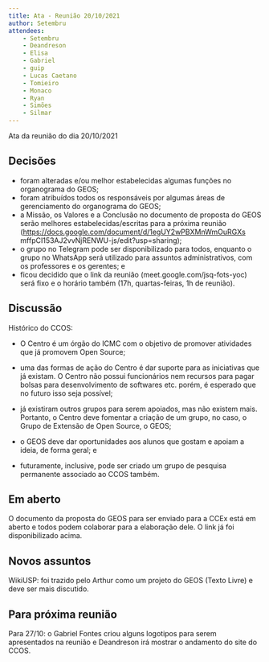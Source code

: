 ```yaml
---
title: Ata - Reunião 20/10/2021
author: Setembru
attendees:
    - Setembru
    - Deandreson
    - Elisa
    - Gabriel
    - guip
    - Lucas Caetano
    - Tomieiro
    - Monaco
    - Ryan
    - Simões
    - Silmar
---
```


Ata da reunião do dia 20/10/2021

## Decisões
- foram alteradas e/ou melhor estabelecidas algumas funções no
organograma do GEOS;
- foram atribuídos todos os responsáveis por algumas áreas de
gerenciamento do organograma do GEOS;
- a Missão, os Valores e a Conclusão no documento de proposta do
GEOS serão melhores estabelecidas/escritas para a próxima reunião
(https://docs.google.com/document/d/1egUY2wPBXMnWmOuRGXs
mffpCI153AJ2vvNjRENWU-js/edit?usp=sharing);
- o grupo no Telegram pode ser disponibilizado para todos, enquanto o
grupo no WhatsApp será utilizado para assuntos administrativos,
com os professores e os gerentes; e
- ficou decidido que o link da reunião (meet.google.com/jsq-fots-yoc) será fixo e o horário também (17h, quartas-feiras, 1h de reunião).

## Discussão
Histórico do CCOS:
- O Centro é um órgão do ICMC com o objetivo de promover atividades
que já promovem Open Source;
- uma das formas de ação do Centro é dar suporte para as iniciativas
que já existam. O Centro não possui funcionários nem recursos para
pagar bolsas para desenvolvimento de softwares etc. porém, é
esperado que no futuro isso seja possível;
- já existiram outros grupos para serem apoiados, mas não existem
mais. Portanto, o Centro deve fomentar a criação de um grupo, no
caso, o Grupo de Extensão de Open Source, o GEOS;
- o GEOS deve dar oportunidades aos alunos que gostam e apoiam a
ideia, de forma geral; e

- futuramente, inclusive, pode ser criado um grupo de pesquisa
permanente associado ao CCOS também.

## Em aberto

O documento da proposta do GEOS para ser enviado para a CCEx
está em aberto e todos podem colaborar para a elaboração dele. O link
já foi disponibilizado acima.

## Novos assuntos

WikiUSP: foi trazido pelo Arthur como um projeto do GEOS (Texto
Livre) e deve ser mais discutido.

## Para próxima reunião

Para 27/10: o Gabriel Fontes criou alguns logotipos para serem
apresentados na reunião e Deandreson irá mostrar o andamento do
site do CCOS.
